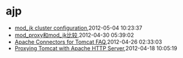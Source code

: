# ajp
* [mod_jk cluster configuration](/2012/2012-05-04-mod_jk-cluster-configuration),2012-05-04 10:23:37
* [mod_proxy和mod_jk比较](/2012/2012-04-30-mod_proxy-and-cmod_jk),2012-04-30 05:39:02
* [Apache Connectors for Tomcat FAQ](/2012/2012-04-26-apache-connectors-for-tomcat),2012-04-26 02:33:03
* [Proxying Tomcat with Apache HTTP Server](/2012/2012-04-18-proxying-tomcat-with-apache-http-server),2012-04-18 10:05:19
